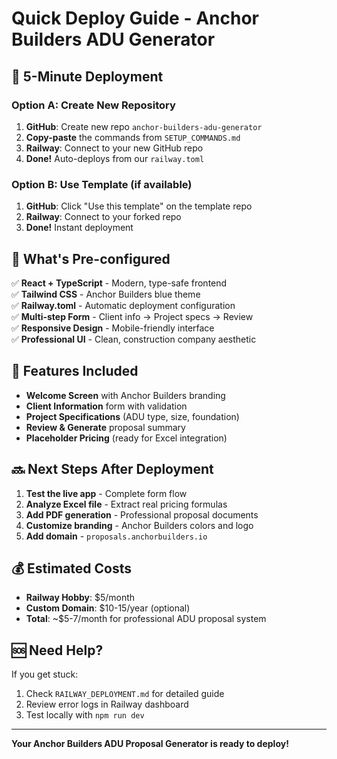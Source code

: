 # Quick Deploy Guide - Anchor Builders ADU Generator

## 🚀 5-Minute Deployment

### Option A: Create New Repository
1. **GitHub**: Create new repo `anchor-builders-adu-generator`
2. **Copy-paste** the commands from `SETUP_COMMANDS.md`
3. **Railway**: Connect to your new GitHub repo
4. **Done!** Auto-deploys from our `railway.toml`

### Option B: Use Template (if available)
1. **GitHub**: Click "Use this template" on the template repo
2. **Railway**: Connect to your forked repo
3. **Done!** Instant deployment

## 🔧 What's Pre-configured

✅ **React + TypeScript** - Modern, type-safe frontend  
✅ **Tailwind CSS** - Anchor Builders blue theme  
✅ **Railway.toml** - Automatic deployment configuration  
✅ **Multi-step Form** - Client info → Project specs → Review  
✅ **Responsive Design** - Mobile-friendly interface  
✅ **Professional UI** - Clean, construction company aesthetic  

## 📱 Features Included

- **Welcome Screen** with Anchor Builders branding
- **Client Information** form with validation
- **Project Specifications** (ADU type, size, foundation)
- **Review & Generate** proposal summary
- **Placeholder Pricing** (ready for Excel integration)

## 🔜 Next Steps After Deployment

1. **Test the live app** - Complete form flow
2. **Analyze Excel file** - Extract real pricing formulas
3. **Add PDF generation** - Professional proposal documents
4. **Customize branding** - Anchor Builders colors and logo
5. **Add domain** - `proposals.anchorbuilders.io`

## 💰 Estimated Costs

- **Railway Hobby**: $5/month
- **Custom Domain**: $10-15/year (optional)
- **Total**: ~$5-7/month for professional ADU proposal system

## 🆘 Need Help?

If you get stuck:
1. Check `RAILWAY_DEPLOYMENT.md` for detailed guide
2. Review error logs in Railway dashboard
3. Test locally with `npm run dev`

---

**Your Anchor Builders ADU Proposal Generator is ready to deploy!**